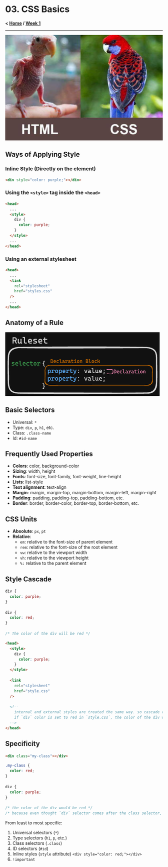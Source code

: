 # 03. CSS Basics

**< [Home](../../README.md) / [Week 1](../README.md)**

---

![HTML + CSS](../../assets/html+css.jpg)

## Ways of Applying Style

### Inline Style (Directly on the element)

```html
<div style="color: purple;"></div>
```

### Using the `<style>` tag inside the `<head>`

```html
<head>
  ...
  <style>
    div {
      color: purple;
    }
  </style>
  ...
</head>
```

### Using an external stylesheet

```html
<head>
  ...
  <link
    rel="stylesheet"
    href="styles.css"
  />
  ...
</head>
```

## Anatomy of a Rule

![CSS Ruleset](../../assets/css-ruleset.png)

## Basic Selectors

- Universal: `*`
- Type: `div`, `p`, `h1`, etc.
- Class: `.class-name`
- Id: `#id-name`

## Frequently Used Properties

- **Colors**: color, background-color
- **Sizing**: width, height
- **Fonts**: font-size, font-family, font-weight, line-height
- **Lists**: list-style
- **Text alignment**: text-align
- **Margin**: margin, margin-top, margin-bottom, margin-left, margin-right
- **Padding**: padding, padding-top, padding-bottom, etc.
- **Border**: border, border-color, border-top, border-bottom, etc.

## CSS Units

- **Absolute**: `px`, `pt`
- **Relative**:
  - `em`: relative to the font-size of parent element
  - `rem`: relative to the font-size of the root element
  - `vw`: relative to the viewport width
  - `vh`: relative to the viewport height
  - `%:` relative to the parent element

## Style Cascade

```css
div {
  color: purple;
}

div {
  color: red;
}

/* The color of the div will be red */
```

```html
<head>
  <style>
    div {
      color: purple;
    }
  </style>

  <link
    rel="stylesheet"
    href="style.css"
  />

  <!--
    internal and external styles are treated the same way. so cascade rule apply
    if `div` color is set to red in `style.css`, the color of the div will be red
  -->
</head>
```

## Specificity

```html
<div class="my-class"></div>
```

```css
.my-class {
  color: red;
}

div {
  color: purple;
}

/* the color of the div would be red */
/* because even thought `div` selector comes after the class selector, the class selector is more specific  */
```

From least to most specific:

1. Universal selectors (`*`)
2. Type selectors (`h1`, `p`, etc.)
3. Class selectors (`.class`)
4. ID selectors (`#id`)
5. Inline styles (`style` attribute) `<div style="color: red;"></div>`
6. `!important`
